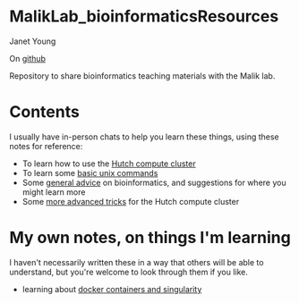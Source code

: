 # MalikLab_bioinformaticsResources

Janet Young

On [github](https://github.com/jayoung/MalikLab_bioinformaticsResources)

Repository to share bioinformatics teaching materials with the Malik lab. 

# Contents

I usually have in-person chats to help you learn these things, using these notes for reference:
- To learn how to use the [Hutch compute cluster](notes/FHCRC_compute_resources.md)
- To learn some [basic unix commands](notes/unix_intro.md)
- Some [general advice](notes/general_advice.md) on bioinformatics, and suggestions for where you might learn more
- Some [more advanced tricks](notes/FHCRC_compute_resources_advanced.md) for the Hutch compute cluster


# My own notes, on things I'm learning

I haven't necessarily written these in a way that others will be able to understand, but you're welcome to look through them if you like.

- learning about [docker containers and singularity](janets_NOTES_forMyself/docker_singularity_container_NOTES.md  )
